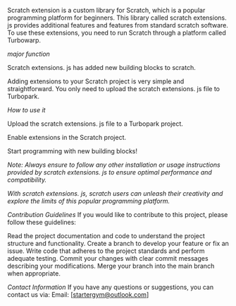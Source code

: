 Scratch extension is a custom library for Scratch, which is a popular programming platform for beginners. This library called scratch extensions. js provides additional features and features from standard scratch software. To use these extensions, you need to run Scratch through a platform called Turbowarp.



*major function*

Scratch extensions. js has added new building blocks to scratch.

Adding extensions to your Scratch project is very simple and straightforward. You only need to upload the scratch extensions. js file to Turbopark.


*How to use it*

Upload the scratch extensions. js file to a Turbopark project.

Enable extensions in the Scratch project.

Start programming with new building blocks!

*Note: Always ensure to follow any other installation or usage instructions provided by scratch extensions. js to ensure optimal performance and compatibility.*

*With scratch extensions. js, scratch users can unleash their creativity and explore the limits of this popular programming platform.*

*Contribution Guidelines*
If you would like to contribute to this project, please follow these guidelines:

Read the project documentation and code to understand the project structure and functionality.
Create a branch to develop your feature or fix an issue.
Write code that adheres to the project standards and perform adequate testing.
Commit your changes with clear commit messages describing your modifications.
Merge your branch into the main branch when appropriate.

*Contact Information*
If you have any questions or suggestions, you can contact us via:
Email: [startergym@outlook.com]